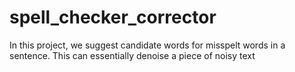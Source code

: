 # spell_checker_corrector
In this project, we suggest candidate words for misspelt words in a sentence. This can essentially denoise a piece of noisy text
